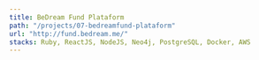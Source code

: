 ```yaml
---
title: BeDream Fund Plataform
path: "/projects/07-bedreamfund-plataform"
url: "http://fund.bedream.me/"
stacks: Ruby, ReactJS, NodeJS, Neo4j, PostgreSQL, Docker, AWS
---
```


